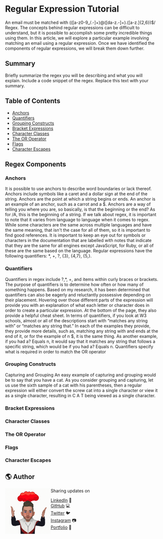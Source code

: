 # Regular Expression Tutorial

An email must be matched with (([a-z0-9_/.-]+)@([da-z\.-]+)\.([a-z\.]{2,6})$/ Regex. The concepts behind regular expressions can be difficult to understand, but it is possible to accomplish some pretty incredible things using them. In this article, we will explore a particular example involving matching an email using a regular expression. Once we have identified the components of regular expressions, we will break them down further.

## Summary

Briefly summarize the regex you will be describing and what you will explain. Include a code snippet of the regex. Replace this text with your summary.

## Table of Contents

- [Anchors](#anchors)
- [Quantifiers](#quantifiers)
- [Grouping Constructs](#grouping-constructs)
- [Bracket Expressions](#bracket-expressions)
- [Character Classes](#character-classes)
- [The OR Operator](#the-or-operator)
- [Flags](#flags)
- [Character Escapes](#character-escapes)

## Regex Components

### Anchors
It is possible to use anchors to describe word boundaries or lack thereof. Anchors include symbols like a caret and a dollar sign at the end of the string. Anchors are the point at which a string begins or ends. An anchor is an example of an anchor, such as a carrot and a $. Anchors are a way of telling you where you are, so basically, is that the beginning or the end? As for /A, this is the beginning of a string. If we talk about regex, it is important to note that it varies from language to language when it comes to regex. While some characters are the same across multiple languages and have the same meaning, that isn't the case for all of them, so it is important to find good references. It is important to keep an eye out for symbols or characters in the documentation that are labelled with notes that indicate that they are the same for all engines except JavaScript, for Ruby, or all of these are the same based on the language. Regular expressions have the following quantifiers: *, +, ?, {3}, {4,7}, {5,}.

### Quantifiers
Quantifiers in regex include ?,*, +, and items within curly braces or brackets. The purpose of quantifiers is to determine how often or how many of something happens. Based on my research, it has been determined that quantifiers can also be eagerly and reluctantly possessive depending on their placement. Hovering over those different parts of the expression will provide you with an explanation of what each letter or character does in order to create a particular expression. At the bottom of the page, they also provide a helpful cheat sheet. In terms of quantifiers, if you look at W3 schools, almost or all of the descriptions start with “matches any string with” or “matches any string that.” In each of the examples they provide, they provide more details, such as, matching any string with and ends at the end of it, or for the example of n $, it is the same thing. As another example, if you had a? Equals n, it would say that it matches any string that follows a specific string, which would be if you had a? Equals n. Quantifiers specify what is required in order to match the OR operator

### Grouping Constructs
Capturing and Grouping An easy example of capturing and grouping would be to say that you have a cat. As you consider grouping and capturing, let us use the sixth sample of a cat with his parentheses, then a regular expression will either convert the screw cat into a single character or view it as a single character, resulting in C A T being viewed as a single character.

### Bracket Expressions

### Character Classes

### The OR Operator

### Flags

### Character Escapes

## 🌎 Author
<img align="left" width="150" height="150" src="Icon.gif">
Sharing updates on

<a href="https://www.linkedin.com/in/vimukthi-gunasekara/">LinkedIn</a> 💼 </br>
<a href="https://github.com/VimukthiGunasekara">GitHub</a> 💻 </br>
<a href="https://twitter.com/Vimu_Gunasekara">Twitter</a> 🐦 </br>
<a href="https://www.instagram.com/vimukthi_gunasekaraa/">Instagram</a> 📷 </br>
<a href="https://vimukthigunasekara.github.io/react-portfolio/">Portfolio</a> 🧔 </br>

